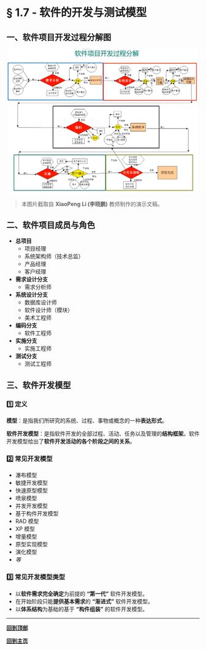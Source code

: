 # § 1.7 - 软件的开发与测试模型

## 一、软件项目开发过程分解图

![软件项目开发过程分解图](https://github.com/Lingggao/Software-Testing-Basics/blob/master/%E7%AC%AC%E4%B8%80%E7%AB%A0/1_7_%E8%BD%AF%E4%BB%B6%E9%A1%B9%E7%9B%AE%E5%BC%80%E5%8F%91%E8%BF%87%E7%A8%8B.png?raw=true)

> 本图片截取自 **XiaoPeng Li (李晓鹏)** 教师制作的演示文稿。

## 二、软件项目成员与角色

- **总项目**
	- 项目经理
	- 系统架构师（技术总监）
	- 产品经理
	- 客户经理
- **需求设计分支**
	- 需求分析师
- **系统设计分支**
	- 数据库设计师
	- 软件设计师（模块）
	- 美术工程师
- **编码分支**
	- 软件工程师
- **实施分支**
	- 实施工程师
- **测试分支**
	- 测试工程师

## 三、软件开发模型

### :one: 定义

**模型**：是指我们所研究的系统、过程、事物或概念的一种**表达形式**。

**软件开发模型**：是指软件开发的全部过程、活动、任务以及管理的**结构框架**。软件开发模型给出了**软件开发活动的各个阶段之间的关系**。

### :two: 常见开发模型

- 瀑布模型
- 敏捷开发模型
- 快速原型模型
- 喷泉模型
- 并发开发模型
- 基于构件开发模型
- RAD 模型
- XP 模型
- 增量模型
- 原型实现模型
- 演化模型
- *等*

### :three: 常见开发模型类型

- 以**软件需求完全确定**为前提的 **“第一代”** 软件开发模型。
- 在开始阶段只能**提供基本需求**的 **“渐进式”** 软件开发模型。
- 以**体系结构**为基础的基于 **“构件组装”** 的软件开发模型。



---
[**回到顶部**](https://github.com/Lingggao/Software-Testing-Basics/blob/master/%E7%AC%AC%E4%B8%80%E7%AB%A0/1_6_%E8%BD%AF%E4%BB%B6%E6%B5%8B%E8%AF%95%E7%9A%84%E5%8E%9F%E5%88%99.md#-16---%E8%BD%AF%E4%BB%B6%E6%B5%8B%E8%AF%95%E7%9A%84%E5%8E%9F%E5%88%99)

[**回到主页**](https://github.com/Lingggao/Software-Testing-Basics#%E8%BD%AF%E4%BB%B6%E6%B5%8B%E8%AF%95%E5%9F%BA%E7%A1%80)